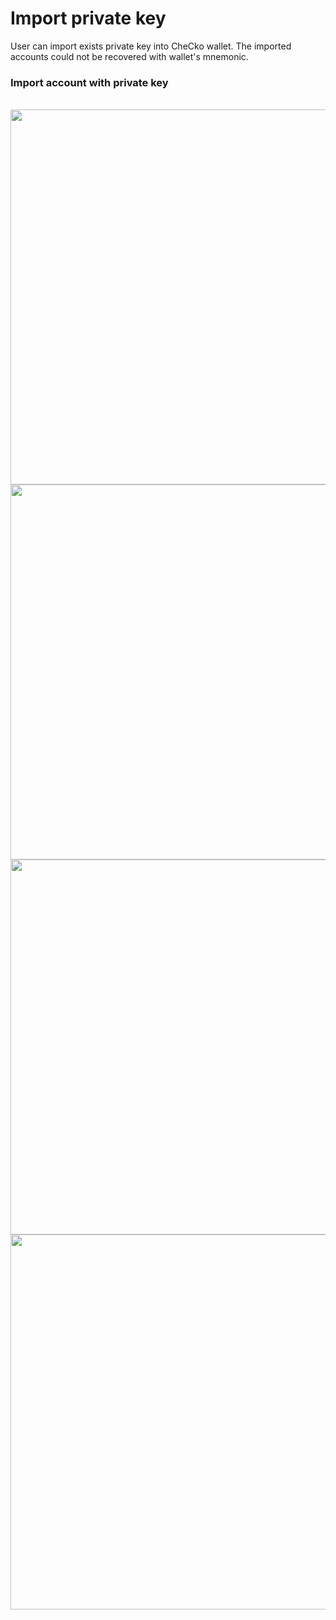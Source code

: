 # Import private key

User can import exists private key into CheCko wallet. The imported accounts could not be recovered with wallet's mnemonic.

### Import account with private key

<br>
<center>
<kbd>
  <img src="assets/2-8-1.png" style="max-height:100%; height: 600px; width: auto; display: block;" />
</kbd>

<kbd>
  <img src="assets/2-8-2.png" style="max-height:100%; height: 600px; width: auto; display: block;" />
</kbd>
</center>

<center>
<kbd>
  <img src="assets/2-8-3.png" style="max-height:100%; height: 600px; width: auto; display: block;" />
</kbd>
<kbd>
  <img src="assets/2-8-4.png" style="max-height:100%; height: 600px; width: auto; display: block;" />
</kbd>
</center>

